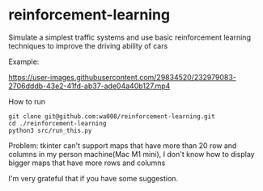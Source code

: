 # reinforcement-learning
Simulate a simplest traffic systems and use basic reinforcement learning techniques to improve the driving ability of cars

Example:


https://user-images.githubusercontent.com/29834520/232979083-2706dddb-43e2-41fd-ab37-ade04a40b127.mp4


How to run

```
git clone git@github.com:wa008/reinforcement-learning.git
cd ./reinforcement-learning
python3 src/run_this.py
```

Problem: tkinter can't support maps that have more than 20 row and columns in my person machine(Mac M1 mini), I don't know how to display bigger maps that have more rows and columns

I'm very grateful that if you have some suggestion.
